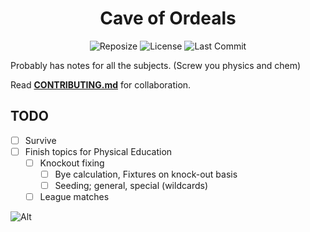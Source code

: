 <h1 align=center>Cave of Ordeals</h1>

<div align='center'>

![Reposize](https://img.shields.io/github/repo-size/SidonTheTroll/cave-of-ordeals?label=Repo%20Size&style=flat&logo=markdown&logoColor=FFFFFF&labelColor=%23c53f00&color=%23e8d3ad)
![License](https://img.shields.io/badge/CC_NC--ND-License?style=flat&logo=creativecommons&logoColor=white&label=License&labelColor=a71e5b&color=%23e1baad)
![Last Commit](https://img.shields.io/github/last-commit/sidonthetroll/cave-of-ordeals?style=flat&logo=git&logoColor=white&label=Last%20Commit&labelColor=%23003978&color=%23f2cd81)

</div>

Probably has notes for all the subjects. (Screw you physics and chem)

Read [**CONTRIBUTING.md**](./CONTRIBUTING.md) for collaboration.

## TODO

- [ ] Survive
- [ ] Finish topics for Physical Education
    - [ ] Knockout fixing 
        - [ ] Bye calculation, Fixtures on knock-out basis 
        - [ ] Seeding; general, special (wildcards)
    - [ ] League matches 

![Alt](https://repobeats.axiom.co/api/embed/1b422b156464b5933d1d95ef0a73581cef09d113.svg "Repobeats analytics image")
